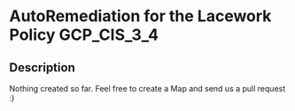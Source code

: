 # AutoRemediation for the Lacework Policy GCP_CIS_3_4

## Description
Nothing created so far. Feel free to create a Map and send us a pull request :)
